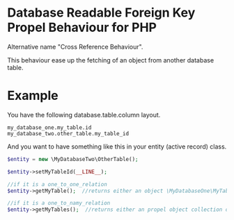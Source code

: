 # Database Readable Foreign Key Propel Behaviour for PHP

Alternative name "Cross Reference Behaviour".

This behaviour ease up the fetching of an object from another database table.

# Example

You have the following database.table.column layout.

```
my_database_one.my_table.id
my_database_two.other_table.my_table_id
```

And you want to have something like this in your entity (active record) class.

```php
$entity = new \MyDatabaseTwo\OtherTable();

$entity->setMyTableId(__LINE__);

//if it is a one_to_one_relation
$entity->getMyTable();  //returns either an object \MyDatabaseOne\MyTable or null

//if it is a one_to_namy_relation
$entity->getMyTables();  //returns either an propel object collection of \MyDatabaseOne\MyTable[] or null
```
